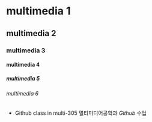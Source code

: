 # multimedia 1
## multimedia 2
### multimedia 3
#### multimedia 4
##### multimedia 5
###### multimedia 6

+ Github class in multi-305
 멀티미디어공학과 *Github* 수업
